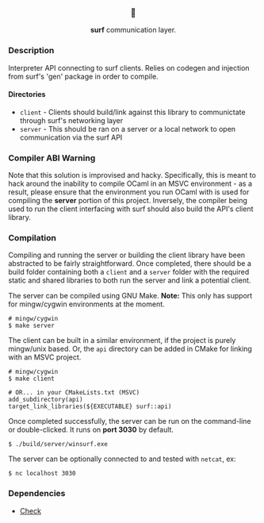 <h3 align="center">🦞</h3>
<p align="center"><b>surf</b> communication layer.</p>

### Description
Interpreter API connecting to surf clients. Relies on codegen and injection from surf's 'gen' package in order to compile.

#### Directories

* `client` - Clients should build/link against this library to communictate through surf's networking layer
* `server` - This should be ran on a server or a local network to open communication via the surf API

### Compiler ABI Warning
Note that this solution is improvised and hacky. Specifically, this is meant to hack around the inability to compile OCaml in an MSVC environment - as a result, please ensure that the environment you run OCaml with is used for compiling the **server** portion of this project. Inversely, the compiler being used to run the client interfacing with surf should also build the API's client library.

### Compilation
Compiling and running the server or building the client library have been abstracted to be fairly straightforward. Once completed, there should be a build folder containing both a `client` and a `server` folder with the required static and shared libraries to both run the server and link a potential client.

The server can be compiled using GNU Make. **Note:** This only has support for mingw/cygwin environments at the moment.
```
# mingw/cygwin
$ make server
```

The client can be built in a similar environment, if the project is purely mingw/unix based. Or, the `api` directory can be added in CMake for linking with an MSVC project.
```
# mingw/cygwin
$ make client

# OR... in your CMakeLists.txt (MSVC)
add_subdirectory(api)
target_link_libraries(${EXECUTABLE} surf::api)
```

Once completed successfully, the server can be run on the command-line or double-clicked. It runs on **port 3030** by default.
```
$ ./build/server/winsurf.exe
```

The server can be optionally connected to and tested with `netcat`, ex:
```
$ nc localhost 3030
```

### Dependencies
* [Check](https://libcheck.github.io/check/)
